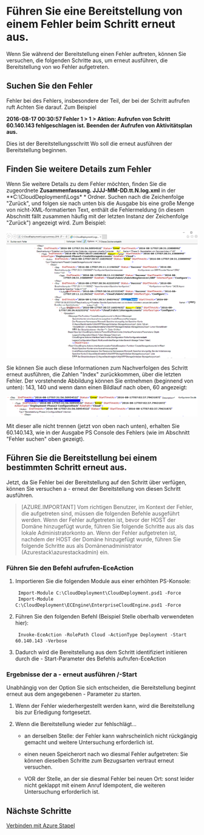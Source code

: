 <properties
    pageTitle="Führen Sie erneut aus einer Bereitstellung von einem Fehler beim Schritt | Microsoft Azure"
    description="Wenn Sie während der Bereitstellung einen Fehler auftreten, können Sie versuchen, die folgenden Schritte aus, um erneut ausführen, die Bereitstellung von wo Fehler aufgetreten."
    services="azure-stack"
    documentationCenter=""
    authors="ErikjeMS"
    manager="byronr"
    editor=""/>

<tags
    ms.service="azure-stack"
    ms.workload="na"
    ms.tgt_pltfrm="na"
    ms.devlang="na"
    ms.topic="get-started-article"
    ms.date="09/26/2016"
    ms.author="erikje"/>
    
# <a name="rerun-a-deployment-from-a-failed-step"></a>Führen Sie eine Bereitstellung von einem Fehler beim Schritt erneut aus.
  
Wenn Sie während der Bereitstellung einen Fehler auftreten, können Sie versuchen, die folgenden Schritte aus, um erneut ausführen, die Bereitstellung von wo Fehler aufgetreten.

## <a name="find-the-failure"></a>Suchen Sie den Fehler

Fehler bei des Fehlers, insbesondere der Teil, der bei der Schritt aufrufen ruft Achten Sie darauf. Zum Beispiel

**2016-08-17 00:30:57 Fehler 1 > 1 > Aktion: Aufrufen von Schritt 60.140.143 fehlgeschlagen ist. Beenden der Aufrufen von Aktivitätsplan aus.**

Dies ist der Bereitstellungsschritt Wo soll die erneut ausführen der Bereitstellung beginnen.

## <a name="find-more-detail-on-the-failure"></a>Finden Sie weitere Details zum Fehler

Wenn Sie weitere Details zu dem Fehler möchten, finden Sie die zugeordnete **Zusammenfassung. JJJJ-MM-DD.tt.N.log.xml** in der **C:\CloudDeployment\Logs\* * Ordner.
Suchen nach die Zeichenfolge "Zurück", und folgen sie nach unten bis die Ausgabe bis eine große Menge von nicht-XML-formatierten Text, enthält die Fehlermeldung (in diesem Abschnitt fällt zusammen häufig mit der letzten Instanz der Zeichenfolge "Zurück") angezeigt wird. Zum Beispiel:

![Beispiel zurück](media/azure-stack-rerun-deploy/image01.png)

Sie können Sie auch diese Informationen zum Nachverfolgen des Schritt erneut ausführen, die Zahlen "Index" zurückkommen, über die letzten Fehler. Der vorstehende Abbildung können Sie entnehmen (beginnend von unten): 143, 140 und wenn dann einen Bildlauf nach oben, 60 angezeigt:

![Beispiel zurück](media/azure-stack-rerun-deploy/image02.png)

Mit dieser alle nicht trennen (jetzt von oben nach unten), erhalten Sie 60.140.143, wie in der Ausgabe PS Console des Fehlers (wie im Abschnitt "Fehler suchen" oben gezeigt).

## <a name="rerun-the-deployment-at-a-specific-step"></a>Führen Sie die Bereitstellung bei einem bestimmten Schritt erneut aus.

Jetzt, da Sie Fehler bei der Bereitstellung auf den Schritt über verfügen, können Sie versuchen a - erneut der Bereitstellung von diesen Schritt ausführen.

> [AZURE.IMPORTANT] Vom richtigen Benutzer, im Kontext der Fehler, die aufgetreten sind, müssen die folgenden Befehle ausgeführt werden. Wenn der Fehler aufgetreten ist, bevor der HOST der Domäne hinzugefügt wurde, führen Sie folgende Schritte aus als das lokale Administratorkonto an. Wenn der Fehler aufgetreten ist, nachdem der HOST der Domäne hinzugefügt wurde, führen Sie folgende Schritte aus als Domänenadministrator (Azurestack\azurestackadmin) ein.

### <a name="execute-the-invoke-eceaction-command"></a>Führen Sie den Befehl aufrufen-EceAction

1. Importieren Sie die folgenden Module aus einer erhöhten PS-Konsole:

        Import-Module C:\CloudDeployment\CloudDeployment.psd1 -Force
        Import-Module C:\CloudDeployment\ECEngine\EnterpriseCloudEngine.psd1 -Force 

2. Führen Sie den folgenden Befehl (Beispiel Stelle oberhalb verwendeten hier):

        Invoke-EceAction -RolePath Cloud -ActionType Deployment -Start 60.140.143 -Verbose

3.  Dadurch wird die Bereitstellung aus dem Schritt identifiziert initiieren durch die - Start-Parameter des Befehls aufrufen-EceAction

### <a name="results-of-a--rerun-start"></a>Ergebnisse der a - erneut ausführen /-Start

Unabhängig von der Option Sie sich entscheiden, die Bereitstellung beginnt erneut aus dem angegebenen - Parameter zu starten.

1.  Wenn der Fehler wiederhergestellt werden kann, wird die Bereitstellung bis zur Erledigung fortgesetzt.

2.  Wenn die Bereitstellung wieder zur fehlschlägt...
    
    - an derselben Stelle: der Fehler kann wahrscheinlich nicht rückgängig gemacht und weitere Untersuchung erforderlich ist.

    - einen neuen Speicherort nach wo diesmal Fehler aufgetreten: Sie können dieselben Schritte zum Bezugsarten vertraut erneut versuchen.

    - VOR der Stelle, an der sie diesmal Fehler bei neuen Ort: sonst leider nicht geklappt mit einem Anruf Idempotent, die weiteren Untersuchung erforderlich ist.

## <a name="next-steps"></a>Nächste Schritte

[Verbinden mit Azure Stapel](azure-stack-connect-azure-stack.md)







